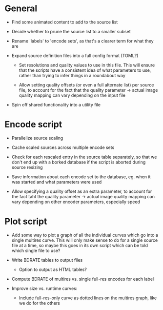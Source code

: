 # General

* Find some animated content to add to the source list

* Decide whether to prune the source list to a smaller subset

* Rename 'labels' to 'encode sets', as that's a clearer term for what they are

* Expand source definition files into a full config format (TOML?)
  * Set resolutions and quality values to use in this file. This will ensure that
    the scripts have a consistent idea of what parameters to use, rather than
    trying to infer things in a roundabout way

  * Allow setting quality offsets (or even a full alternate list) per source file,
    to account for the fact that the quality parameter -> actual image quality mapping
    can vary depending on the input file

* Spin off shared functionality into a utility file

# Encode script

* Parallelize source scaling

* Cache scaled sources across multiple encode sets

* Check for each rescaled entry in the source table separately,
  so that we don't end up with a borked database if the script is aborted
  during source resizing

* Save information about each encode set to the database, eg. when it was started and
  what parameters were used

* Allow specifying a quality offset as an extra parameter, to account for the fact taht
  the quality parameter -> actual image quality mapping can vary depending on other encoder
  parameters, especially speed

# Plot script

* Add some way to plot a graph of all the individual curves which go into
  a single multires curve. This will only make sense to do for a single source file
  at a time, so maybe this goes in its own script which can be told which single file
  to use?

* Write BDRATE tables to output files
  * Option to output as HTML tables?

* Compute BDRATE of multires vs. single full-res encodes for each label

* Improve size vs. runtime curves:
  * Include full-res-only curve as dotted lines on the multires graph, like we do for the others
